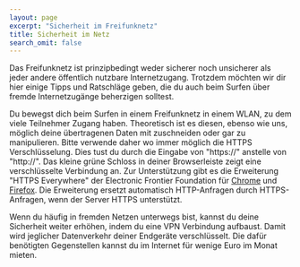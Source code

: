 ```yaml
---
layout: page
excerpt: "Sicherheit im Freifunknetz"
title: Sicherheit im Netz
search_omit: false
---
```


Das Freifunknetz ist prinzipbedingt weder sicherer noch unsicherer als jeder andere öffentlich nutzbare Internetzugang. Trotzdem möchten wir dir hier einige Tipps und Ratschläge geben, die du auch beim Surfen über fremde Internetzugänge beherzigen solltest.

Du bewegst dich beim Surfen in einem Freifunknetz in einem WLAN, zu dem viele Teilnehmer Zugang haben. Theoretisch ist es diesen, ebenso wie uns, möglich deine übertragenen Daten mit zuschneiden oder gar zu manipulieren. Bitte verwende daher wo immer möglich die HTTPS Verschlüsselung. Dies tust du durch die Eingabe von "https://" anstelle von "http://". Das kleine grüne Schloss in deiner Browserleiste zeigt eine verschlüsselte Verbindung an. Zur Unterstützung gibt es die Erweiterung "HTTPS Everywhere" der Electronic Frontier Foundation für [Chrome](https://chrome.google.com/webstore/detail/https-everywhere/gcbommkclmclpchllfjekcdonpmejbdp) und [Firefox](https://addons.mozilla.org/de-DE/firefox/addon/https-everywhere/). Die Erweiterung  ersetzt automatisch HTTP-Anfragen durch HTTPS-Anfragen, wenn der Server HTTPS unterstützt.

Wenn du häufig in fremden Netzen unterwegs bist, kannst du deine Sicherheit weiter erhöhen, indem du eine VPN Verbindung aufbaust. Damit wird jeglicher Datenverkehr deiner Endgeräte verschlüsselt. Die dafür benötigten Gegenstellen kannst du im Internet für wenige Euro im Monat mieten.
